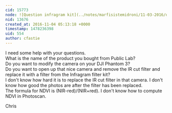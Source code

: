 ```yaml
---
cid: 15773
node: ![Question infragram kit](../notes/marfisistemidroni/11-03-2016/question-infragram-kit)
nid: 13676
created_at: 2016-11-04 05:13:18 +0000
timestamp: 1478236398
uid: 554
author: cfastie
---
```


I need some help with your questions.  
What is the name of the product you bought from Public Lab?   
Do you want to modify the camera on your DJI Phantom 3?  
Do you want to open up that nice camera and remove the IR cut filter and replace it with a filter from the Infragram filter kit?  
I don't know how hard it is to replace the IR cut filter in that camera. I don't know how good the photos are after the filter has been replaced.   
The formula for NDVI is (NIR-red)/(NIR+red). I don't know how to compute NDVI in Photoscan.

Chris

